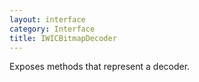 ```yaml
---
layout: interface
category: Interface
title: IWICBitmapDecoder
---
```


Exposes methods that represent a decoder.
